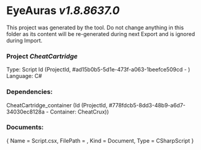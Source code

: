 # EyeAuras *v1.8.8637.0*
This project was generated by the tool.
Do not change anything in this folder as its content will be re-generated during next Export and is ignored during Import.

### Project *CheatCartridge*
Type: Script
Id (ProjectId, #ad15b0b5-5d1e-473f-a063-1beefce509cd - )
Language: C#

### Dependencies:
CheatCartridge_container (Id (ProjectId, #778fdcb5-8dd3-48b9-a6d7-34030ec8128a - Container: CheatCrux))

### Documents:
{ Name = Script.csx, FilePath = , Kind = Document, Type = CSharpScript }